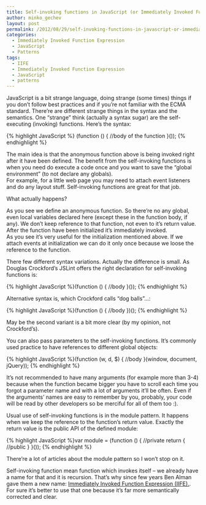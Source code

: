 ```yaml
---
title: Self-invoking functions in JavaScript (or Immediately Invoked Function Expressions)
author: minko_gechev
layout: post
permalink: /2012/08/29/self-invoking-functions-in-javascript-or-immediately-invoked-function-expression/
categories:
  - Immediately Invoked Function Expression
  - JavaScript
  - Patterns
tags:
  - IIFE
  - Immediately Invoked Function Expression
  - JavaScript
  - patterns
---
```

JavaScript is a bit strange language, doing strange (some times) things if you don&#8217;t follow best practices and if you&#8217;re not familiar with the ECMA standard. There&#8217;re are different strange things in the syntax and the semantics. One &#8220;strange&#8221; think (actually a syntax sugar) are the self-executing (invoking) functions. Here&#8217;s the syntax:

{% highlight JavaScript %}
(function () {
    //body of the function
}());
{% endhighlight %}

The main idea is that the anonymous function above is being invoked right after it have been defined. The benefit from the self-invoking functions is when you need do execute a code once and you want to save the &#8220;global environment&#8221; (to not declare any globals).  
For example, for a little web page you may need to attach event listeners and do any layout stuff. Self-invoking functions are great for that job.

What actually happens?

As you see we define an anonymous function. So there&#8217;re no any global, even local variables declared here (except these in the function body, if any). We don&#8217;t keep reference to that function, not even to it&#8217;s return value. After the function have been initialized it&#8217;s immediately invoked.  
As you see it&#8217;s very useful for the initialization mentioned above. If we attach events at initialization we can do it only once because we loose the reference to the function.

There few different syntax variations. Actually the difference is small. As Douglas Crockford&#8217;s JSLint offers the right declaration for self-invoking functions is:

{% highlight JavaScript %}(function () {
    //body
}());
{% endhighlight %}

Alternative syntax is, which Crockford calls &#8220;dog balls&#8221;&#8230;:

{% highlight JavaScript %}(function () {
    //body
})();
{% endhighlight %}

May be the second variant is a bit more clear (by my opinion, not Crockford&#8217;s).

You can also pass parameters to the self-invoking functions. It&#8217;s commonly used practice to have references to different global objects:

{% highlight JavaScript %}(function (w, d, $) {
   //body
}(window, document, jQuery));
{% endhighlight %}

It&#8217;s not recommended to have many arguments (for example more than 3-4) because when the function became bigger you have to scroll each time you forgot a parameter name and with a lot of arguments it&#8217;ll be often. Even if the arguments&#8217; names are easy to remember by you, probably, your code will be read by other developers so be merciful for all of them too :).

Usual use of self-invoking functions is in the module pattern. It happens when we keep the reference to the function&#8217;s return value. Exactly the return value is the public API of the defined module:

{% highlight JavaScript %}var module = (function () {
    //private
    return {
    //public
    }
}());
{% endhighlight %}

There&#8217;re a lot of articles about the module pattern so I won&#8217;t stop on it.

Self-invoking function mean function which invokes itself &#8211; we already have a name for that and it is recursion. That&#8217;s why since few years Ben Alman gave them a new name: [Immediately Invoked Function Expression (IIFE).][1]. For sure it&#8217;s better to use that one because it&#8217;s far more semantically corrected and clear.

 [1]: http://benalman.com/news/2010/11/immediately-invoked-function-expression/